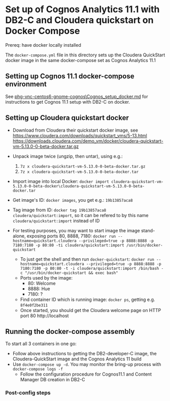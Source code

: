 # Set up of Cognos Analytics 11.1 with DB2-C and Cloudera quickstart on Docker Compose

Prereq: have docker locally installed

The `docker-compose.yml` file in this directory sets up the Cloudera QuickStart docker image in the same docker-compose set as Cognos Analytics 11.1

## Setting up Cognos 11.1 docker-compose environment
See [phg-vnc-centos6-gnome-cognos\Cognos_setup_docker.md](phg-vnc-centos6-gnome-cognos\Cognos_setup_docker.md) for instructions to get Cognos 11.1 setup with DB2-C on docker.

## Setting up Cloudera quickstart docker
 * Download from Cloudera their quickstart docker image, see https://www.cloudera.com/downloads/quickstart_vms/5-13.html
   https://downloads.cloudera.com/demo_vm/docker/cloudera-quickstart-vm-5.13.0-0-beta-docker.tar.gz
 * Unpack image twice (ungzip, then untar), using e.g.:
    1. `7z x cloudera-quickstart-vm-5.13.0-0-beta-docker.tar.gz` 
	  2. `7z x cloudera-quickstart-vm-5.13.0-0-beta-docker.tar`
 * Import image into local Docker: `docker import cloudera-quickstart-vm-5.13.0-0-beta-docker\cloudera-quickstart-vm-5.13.0-0-beta-docker.tar`
 * Get image's ID: `docker images`, you get e.g.: `19b13857aca8`
 * Tag image from ID: `docker tag 19b13857aca8 cloudera/quickstart:import`, so it can be refered to by this name `cloudera/quickstart:import` instead of ID

 * For testing purposes, you may want to start image the image stand-alone, exposing ports 80, 8888, 7180: `docker run --hostname=quickstart.cloudera --privileged=true -p 8888:8888 -p 7180:7180 -p 80:80 -ti cloudera/quickstart:import /usr/bin/docker-quickstart` 
   * To just get the shell and then run `docker-quickstart`: `docker run --hostname=quickstart.cloudera --privileged=true -p 8888:8888 -p 7180:7180 -p 80:80 -t -i cloudera/quickstart:import /bin/bash -c "/usr/bin/docker-quickstart && exec bash"`
   * Ports used by the image: 
     * 80: Welcome
     * 8888: Hue
     * 7180: ?
   * Find container ID which is running image: `docker ps`, getting e.g. `8f4e0f2be311`
   * Once started, you should get the Cloudera welcome page on HTTP port 80 http://localhost

## Running the docker-compose assembly
To start all 3 containers in one go:
* Follow above instructions to getting the DB2-developer-C image, the Cloudera-QuickStart image and the Cognos Analytics 11 build
* Use `docker-compose up -d`. You may monitor the bring-up process with `docker-compose logs -f`
  * Follow the configuration procedure for Cognos11.1 and Content Manager DB creation in DB2-C

### Post-config steps